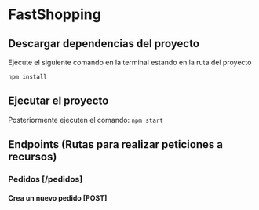 # FastShopping

## Descargar dependencias del proyecto
Ejecute el siguiente comando en la terminal estando en la ruta del proyecto

`npm install`

## Ejecutar el proyecto
Posteriormente ejecuten el comando:
`npm start`

## Endpoints (Rutas para realizar peticiones a recursos)

### Pedidos [/pedidos]

#### Crea un nuevo pedido [POST]
